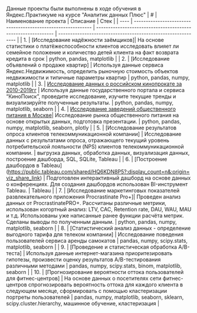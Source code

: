 Данные проекты были выполнены в ходе обучения в Яндекс.Практикуме на курсе "Аналитик данных Плюс"
| #    | Наименование проекта                | Описание                                                     | Стек                                                         |
| ---- | ------------------------------------------------------------ | ------------------------------------------------------------ | ------------------------------------------------------------ |
| 1.   | [Исследование надёжности заёмщиков]| На основе статистики о платёжеспособности клиентов исследовать влияет ли семейное положение и количество детей клиента на факт возврата кредита в срок | python, pandas, matplotlib       |
| 2.   | [Исследование объявлений о продаже квартир] | Используя данные сервиса Яндекс.Недвижимость, определить рыночную стоимость объектов недвижимости и типичные параметры квартир | python, pandas, numpy, matplotlib |
| 3.   | [Исследование данных о российском кинопрокате за 2010-2019гг](https://github.com/AbramovaMarya/Portfolio/tree/main/Исследование%20данных%20о%20российском%20кинопрокате%20за%202010-2019гг) | Используя данные государственного портала и сервиса “КиноПоиск”, проведите исследование, изучите текущие тренды и визуализируйте полученные результаты. | python, pandas, numpy, matplotlib, seaborn |
| 4.   | [Исследование заведений общественного питания в Москве](https://github.com/AbramovaMarya/Portfolio/tree/main/Исследование%20заведений%20общественного%20питания%20в%20Москве)| Исследование рынка общественного питания на основе открытых данных, подготовка презентации. | python, pandas, numpy, matplotlib, seaborn, plotly |
| 5.   | [Исследование результатов опроса клиентов телекоммуникационной компании] | Исследование данных с результатами опроса, отражающего текущий уровень потребительской лояльности (NPS) клиентов телекоммуникационной компании. | выгрузка данных, обработка данных, визуализация данных, построение дашборда, SQL, SQLite, Tableau |
| 6.   | [Построение дашбордов в Tableau] (https://public.tableau.com/shared/HQ6KDN8P5?:display_count=n&:origin=viz_share_link) | Подготовлен интерактивный дашборд на основе данных о конференциях. Для создания дашбордов использован BI-инструмент Tableau. | Tableau |
| 7.   | [Исследование маркетинговых показателей развлекательного приложения Procrastinate Pro+]| Проведен анализ данных от ProcrastinatePRO+. Рассчитаны различные метрики, использован когортный анализ: LTV, CAC, Retention rate, DAU, WAU, MAU и т.д. Использованы уже написанные ранее функции расчёта метрик. Сделаны выводы по полученным данным. | python, pandas, numpy, matplotlib, seaborn |
| 8.   | [Статистический анализ данных - определение выгодного тарифа для телеком компании] | Исследование поведения пользователей сервиса аренды самокатов | pandas, numpy, scipy.stats, matplotlib, seaborn |
| 9.   | [Проведение и статистическая обработка А/В-теста] | Используя данные интернет-магазина приоритезировать гипотезы, произвести оценку результатов A/B-тестирования различными методами | pandas, numpy, scipy.stats, binom, matplotlib, seaborn |
| 10.  | [Прогнозирование вероятности оттока пользователей для фитнес-центров] | На основе данных о посетителях сети фитнес-центров спрогнозировать вероятность оттока для каждого клиента в следующем месяце, сформировать с помощью кластеризации портреты пользователей | pandas, numpy, matplotlib, seaborn, sklearn, scipy.cluster.hierarchy, машинное обучение, кластеризация |
